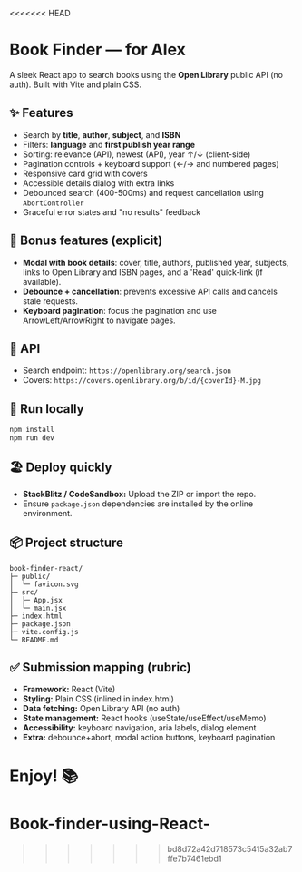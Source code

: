 <<<<<<< HEAD
# Book Finder — for Alex

A sleek React app to search books using the **Open Library** public API (no auth). Built with Vite and plain CSS.

## ✨ Features
- Search by **title**, **author**, **subject**, and **ISBN**
- Filters: **language** and **first publish year range**
- Sorting: relevance (API), newest (API), year ↑/↓ (client-side)
- Pagination controls + keyboard support (←/→ and numbered pages)
- Responsive card grid with covers
- Accessible details dialog with extra links
- Debounced search (400-500ms) and request cancellation using `AbortController`
- Graceful error states and "no results" feedback

## 🔧 Bonus features (explicit)
- **Modal with book details**: cover, title, authors, published year, subjects, links to Open Library and ISBN pages, and a 'Read' quick-link (if available).
- **Debounce + cancellation**: prevents excessive API calls and cancels stale requests.
- **Keyboard pagination**: focus the pagination and use ArrowLeft/ArrowRight to navigate pages.

## 🧪 API
- Search endpoint: `https://openlibrary.org/search.json`
- Covers: `https://covers.openlibrary.org/b/id/{coverId}-M.jpg`

## 🚀 Run locally
```bash
npm install
npm run dev
```

## 🏖 Deploy quickly
- **StackBlitz / CodeSandbox:** Upload the ZIP or import the repo.
- Ensure `package.json` dependencies are installed by the online environment.

## 📦 Project structure
```
book-finder-react/
├─ public/
│  └─ favicon.svg
├─ src/
│  ├─ App.jsx
│  └─ main.jsx
├─ index.html
├─ package.json
├─ vite.config.js
└─ README.md
```

## ✅ Submission mapping (rubric)
- **Framework:** React (Vite)
- **Styling:** Plain CSS (inlined in index.html)
- **Data fetching:** Open Library API (no auth)
- **State management:** React hooks (useState/useEffect/useMemo)
- **Accessibility:** keyboard navigation, aria labels, dialog element
- **Extra:** debounce+abort, modal action buttons, keyboard pagination

Enjoy! 📚
=======
# Book-finder-using-React-
>>>>>>> bd8d72a42d718573c5415a32ab7ffe7b7461ebd1
